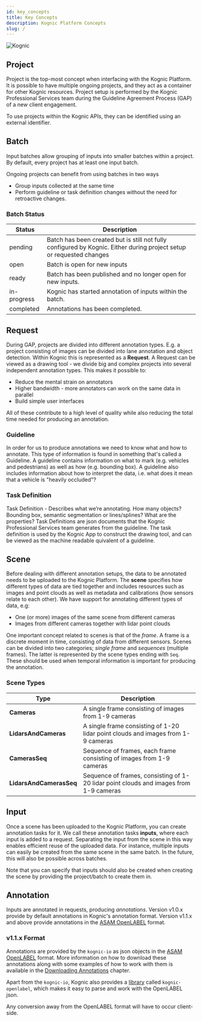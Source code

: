 ```yaml
---
id: key_concepts
title: Key Concepts
description: Kognic Platform Concepts
slug: /
---
```


![Kognic](/img/kognic-domain.png)

## Project

Project is the top-most concept when interfacing with the Kognic Platform. It is possible to have multiple ongoing projects, and they act as a container for other Kognic resources.
Project setup is performed by the Kognic Professional Services team during the Guideline Agreement Process (GAP) of a new client engagement.

To use projects within the Kognic APIs, they can be identified using an external identifier.

## Batch

Input batches allow grouping of inputs into smaller batches within a project. By default, every project has at least one input batch.

Ongoing projects can benefit from using batches in two ways

- Group inputs collected at the same time
- Perform guideline or task definition changes without the need for retroactive changes.

### Batch Status

| Status      | Description                                                                                                          |
|-------------|----------------------------------------------------------------------------------------------------------------------|
| pending     | Batch has been created but is still not fully configured by Kognic. Either during project setup or requested changes |
| open        | Batch is open for new inputs                                                                                         |
| ready       | Batch has been published and no longer open for new inputs.                                                          |
| in-progress | Kognic has started annotation of inputs within the batch.                                                            |
| completed   | Annotations has been completed.                                                                                      |

## Request

During GAP, projects are divided into different annotation types. E.g. a project consisting of images can be divided
into lane annotation and object detection. Within Kognic this is represented as a **Request**.
A Request can be viewed as a drawing tool - we divide big and complex projects into several independent annotation types.
This makes it possible to:

- Reduce the mental strain on annotators
- Higher bandwidth - more annotators can work on the same data in parallel
- Build simple user interfaces

All of these contribute to a high level of quality while also reducing the total time needed for producing an annotation.

### Guideline

In order for us to produce annotations we need to know what and how to annotate. This type of information is found in something that's called a Guideline. A guideline contains information on what to mark (e.g. vehicles and pedestrians) as well as how (e.g. bounding box). A guideline also includes information about how to interpret the data, i.e. what does it mean that a vehicle is "heavily occluded"?

### Task Definition

Task Definition - Describes what we’re annotating. How many objects? Bounding box, semantic segmentation or lines/splines? What are the properties? Task Definitions are json documents that the Kognic Professional Services team generates from the guideline. The task definition is used by the Kognic App to construct the drawing tool, and can be viewed as the machine readable quivalent of a guideline.

## Scene

Before dealing with different annotation setups, the data to be annotated needs to be uploaded to the Kognic Platform. 
The **scene** specifies how different types of data are tied together and includes resources such as images
and point clouds as well as metadata and calibrations (how sensors relate to each other). We have support for annotating
different types of data, e.g:

- One (or more) images of the same scene from different cameras
- Images from different cameras together with lidar point clouds

One important concept related to scenes is that of the _frame_. A frame is a discrete moment in time, 
consisting of data from different sensors. Scenes can be divided into two categories; _single frame_ and _sequences_ 
(multiple frames). The latter is represented by the scene types ending with `Seq`. These should be used when temporal
information is important for producing the annotation.

### Scene Types
| Type                    | Description                                                                           |
|-------------------------|---------------------------------------------------------------------------------------|
| **Cameras**             | A single frame consisting of images from 1-9 cameras                                  |
| **LidarsAndCameras**    | A single frame consisting of 1-20 lidar point clouds and images from 1-9 cameras      |
| **CamerasSeq**          | Sequence of frames, each frame consisting of images from 1-9 cameras                  |
| **LidarsAndCamerasSeq** | Sequence of frames, consisting of 1-20 lidar point clouds and images from 1-9 cameras |



## Input

Once a scene has been uploaded to the Kognic Platform, you can create annotation tasks for it. We call these annotation
tasks **inputs**, where each input is added to a request. Separating the input from the scene in this way enables 
efficient reuse of the uploaded data. For instance, multiple inputs can easily be created from the same scene in the 
same batch. In the future, this will also be possible across batches.

Note that you can specify that inputs should also be created when creating the scene by providing the project/batch
to create them in.


## Annotation

Inputs are annotated in requests, producing _annotations_. Version v1.0.x provide by default annotations in Kognic's
annotation format. Version v1.1.x and above provide annotations in the [ASAM OpenLABEL](https://www.asam.net/project-detail/asam-openlabel-v100/) format.

### v1.1.x Format
Annotations are provided by the `kognic-io` as json objects in the [ASAM OpenLABEL](openlabel/openlabel-format) format.
More information on how to download these annotations along with some examples of how to work with them is available 
in the [Downloading Annotations](kognic-io/annotations.md) chapter.

Apart from the `kognic-io`, Kognic also provides a [library](openlabel/python-client) called `kognic-openlabel`,
which makes it easy to parse and work with the OpenLABEL json.

Any conversion away from the OpenLABEL format will have to occur client-side.

